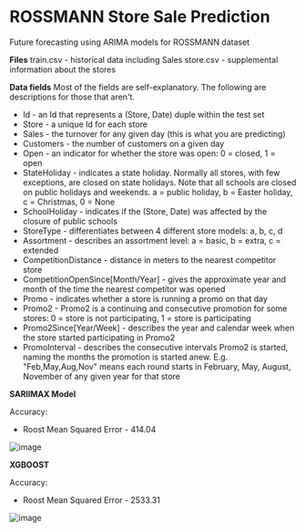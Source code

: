 # ROSSMANN Store Sale Prediction
Future forecasting using ARIMA models for ROSSMANN dataset

__Files__
train.csv - historical data including Sales
store.csv - supplemental information about the stores

__Data fields__
Most of the fields are self-explanatory. The following are descriptions for those that aren't.

- Id - an Id that represents a (Store, Date) duple within the test set
- Store - a unique Id for each store
- Sales - the turnover for any given day (this is what you are predicting)
- Customers - the number of customers on a given day
- Open - an indicator for whether the store was open: 0 = closed, 1 = open
- StateHoliday - indicates a state holiday. Normally all stores, with few exceptions, are closed on state holidays. Note that all schools are closed on public holidays and weekends. a = public holiday, b = Easter holiday, c = Christmas, 0 = None
- SchoolHoliday - indicates if the (Store, Date) was affected by the closure of public schools
- StoreType - differentiates between 4 different store models: a, b, c, d
- Assortment - describes an assortment level: a = basic, b = extra, c = extended
- CompetitionDistance - distance in meters to the nearest competitor store
- CompetitionOpenSince[Month/Year] - gives the approximate year and month of the time the nearest competitor was opened
- Promo - indicates whether a store is running a promo on that day
- Promo2 - Promo2 is a continuing and consecutive promotion for some stores: 0 = store is not participating, 1 = store is participating
- Promo2Since[Year/Week] - describes the year and calendar week when the store started participating in Promo2
- PromoInterval - describes the consecutive intervals Promo2 is started, naming the months the promotion is started anew. E.g. "Feb,May,Aug,Nov" means each round starts in February, May, August, November of any given year for that store

__SARIIMAX Model__

Accuracy: 
- Roost Mean Squared Error - 414.04

![image](https://user-images.githubusercontent.com/23438020/151603528-40495e16-2a9c-4d6f-a102-9bd7fd647b71.png)

__XGBOOST__

Accuracy:
- Roost Mean Squared Error - 2533.31

![image](https://user-images.githubusercontent.com/23438020/151603809-18666bf6-eee5-41e2-b43c-a1ed41a7610a.png)


